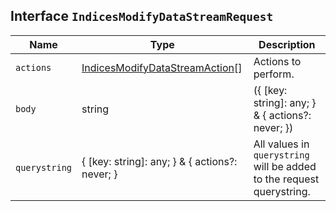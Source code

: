## Interface `IndicesModifyDataStreamRequest`

| Name | Type | Description |
| - | - | - |
| `actions` | [IndicesModifyDataStreamAction](./IndicesModifyDataStreamAction.md)[] | Actions to perform. |
| `body` | string | ({ [key: string]: any; } & { actions?: never; }) | All values in `body` will be added to the request body. |
| `querystring` | { [key: string]: any; } & { actions?: never; } | All values in `querystring` will be added to the request querystring. |
